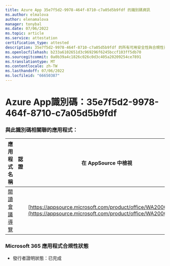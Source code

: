 ```yaml
---
title: Azure App 35e7f5d2-9978-464f-8710-c7a05d5b9fdf 的識別碼資訊
ms.author: elmalova
author: elenamalova
manager: tonybal
ms.date: 07/06/2022
ms.topic: article
ms.service: attestation
certification_type: attested
description: 35e7f5d2-9978-464f-8710-c7a05d5b9fdf 的所有可用安全性與合規性資訊。
ms.openlocfilehash: b233a6102651d3c969296f6245bccf103ff5db70
ms.sourcegitcommit: 0a0b39a4c1826c026c0d3c405a20209254ce7891
ms.translationtype: MT
ms.contentlocale: zh-TW
ms.lasthandoff: 07/06/2022
ms.locfileid: "66650387"
---
```

# <a name="azure-app-id-35e7f5d2-9978-464f-8710-c7a05d5b9fdf"></a>Azure App識別碼：35e7f5d2-9978-464f-8710-c7a05d5b9fdf


### <a name="apps-associated-with-this-id"></a>與此識別碼相關聯的應用程式：
| **應用程式名稱** | **認證** | **在 AppSource 中檢視** |
|--------------|---------------|-----------------------|
| [閱讀會議導覽](../forward/WA200003896.md) |  | [https://appsource.microsoft.com/product/office/WA200003896](https://appsource.microsoft.com/product/office/WA200003896) |

### <a name="microsoft-365-app-compliance-status"></a>Microsoft 365 應用程式合規性狀態
- 發行者證明狀態：已完成
